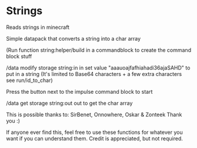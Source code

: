 # Strings
Reads strings in minecraft


Simple datapack that converts a string into a char array

(Run function string:helper/build in a commandblock to create the command block stuff

/data modify storage string:in in set value "aaauoajfafhiahadi36ajaSAHD" to put in a string
(It's limited to Base64 characters + a few extra characters see run/id_to_char) 

Press the button next to the impulse command block to start

/data get storage string:out out to get the char array


This is possible thanks to:
SirBenet, Onnowhere, Oskar & Zonteek
Thank you :)



If anyone ever find this, feel free to use these functions for whatever you want if you can understand them. Credit is appreciated, but not required.
